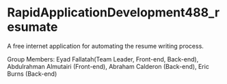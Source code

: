 RapidApplicationDevelopment488_resumate
=======================================

A free internet application for automating the resume writing process.

Group Members: 
Eyad Fallatah(Team Leader, Front-end, Back-end),
Abdulrahman Almutairi (Front-end), 
Abraham Calderon (Back-end),
Eric Burns (Back-end)

